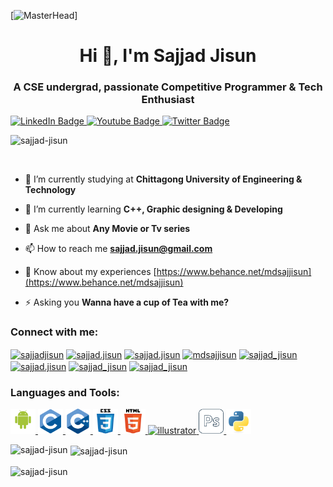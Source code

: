 [![MasterHead](https://mir-s3-cdn-cf.behance.net/project_modules/fs/54b6c068097599.5b50bca476b9b.gif)]
<h1 align="center">Hi 👋, I'm Sajjad Jisun</h1>
<h3 align="center">A CSE undergrad, passionate Competitive Programmer & Tech Enthusiast</h3>
<div id="badges">
  <a href="your-linkedin-URL">
    <img src="https://img.shields.io/badge/LinkedIn-blue?style=for-the-badge&logo=linkedin&logoColor=white" alt="LinkedIn Badge"/>
  </a>
  <a href="your-youtube-URL">
    <img src="https://img.shields.io/badge/YouTube-red?style=for-the-badge&logo=youtube&logoColor=white" alt="Youtube Badge"/>
  </a>
  <a href="your-twitter-URL">
    <img src="https://img.shields.io/badge/Twitter-blue?style=for-the-badge&logo=twitter&logoColor=white" alt="Twitter Badge"/>
  </a>
</div>

<p align="left"> <img src="https://komarev.com/ghpvc/?username=sajjad-jisun&label=Profile%20views&color=0e75b6&style=flat" alt="sajjad-jisun" /> </p>

<p align="left"> <a href="https://twitter.com/" target="blank"><img src="https://img.shields.io/twitter/follow/?logo=twitter&style=for-the-badge" alt="" /></a> </p>

- 🔭 I’m currently studying at **Chittagong University of Engineering & Technology**

- 🌱 I’m currently learning **C++, Graphic designing & Developing**

- 💬 Ask me about **Any Movie or Tv series**

- 📫 How to reach me **sajjad.jisun@gmail.com**

- 📄 Know about my experiences [https://www.behance.net/mdsajjisun](https://www.behance.net/mdsajjisun)

- ⚡ Asking you **Wanna have a cup of Tea with me?**

<h3 align="left">Connect with me:</h3>
<p align="left">
<a href="https://linkedin.com/in/sajjadjisun" target="blank"><img align="center" src="https://raw.githubusercontent.com/rahuldkjain/github-profile-readme-generator/master/src/images/icons/Social/linked-in-alt.svg" alt="sajjadjisun" height="30" width="40" /></a>
<a href="https://fb.com/sajjad.jisun" target="blank"><img align="center" src="https://raw.githubusercontent.com/rahuldkjain/github-profile-readme-generator/master/src/images/icons/Social/facebook.svg" alt="sajjad.jisun" height="30" width="40" /></a>
<a href="https://instagram.com/sajjad.jisun" target="blank"><img align="center" src="https://raw.githubusercontent.com/rahuldkjain/github-profile-readme-generator/master/src/images/icons/Social/instagram.svg" alt="sajjad.jisun" height="30" width="40" /></a>
<a href="https://www.behance.net/mdsajjisun" target="blank"><img align="center" src="https://raw.githubusercontent.com/rahuldkjain/github-profile-readme-generator/master/src/images/icons/Social/behance.svg" alt="mdsajjisun" height="30" width="40" /></a>
<a href="https://www.codechef.com/users/sajjad_jisun" target="blank"><img align="center" src="https://cdn.jsdelivr.net/npm/simple-icons@3.1.0/icons/codechef.svg" alt="sajjad_jisun" height="30" width="40" /></a>
<a href="https://codeforces.com/profile/sajjad.jisun" target="blank"><img align="center" src="https://raw.githubusercontent.com/rahuldkjain/github-profile-readme-generator/master/src/images/icons/Social/codeforces.svg" alt="sajjad.jisun" height="30" width="40" /></a>
<a href="https://www.leetcode.com/sajjad_jisun" target="blank"><img align="center" src="https://raw.githubusercontent.com/rahuldkjain/github-profile-readme-generator/master/src/images/icons/Social/leet-code.svg" alt="sajjad_jisun" height="30" width="40" /></a>
<a href="https://discord.gg/sajjad_jisun" target="blank"><img align="center" src="https://raw.githubusercontent.com/rahuldkjain/github-profile-readme-generator/master/src/images/icons/Social/discord.svg" alt="sajjad_jisun" height="30" width="40" /></a>
</p>

<h3 align="left">Languages and Tools:</h3>
<p align="left"> <a href="https://developer.android.com" target="_blank" rel="noreferrer"> <img src="https://raw.githubusercontent.com/devicons/devicon/master/icons/android/android-original-wordmark.svg" alt="android" width="40" height="40"/> </a> <a href="https://www.cprogramming.com/" target="_blank" rel="noreferrer"> <img src="https://raw.githubusercontent.com/devicons/devicon/master/icons/c/c-original.svg" alt="c" width="40" height="40"/> </a> <a href="https://www.w3schools.com/cpp/" target="_blank" rel="noreferrer"> <img src="https://raw.githubusercontent.com/devicons/devicon/master/icons/cplusplus/cplusplus-original.svg" alt="cplusplus" width="40" height="40"/> </a> <a href="https://www.w3schools.com/css/" target="_blank" rel="noreferrer"> <img src="https://raw.githubusercontent.com/devicons/devicon/master/icons/css3/css3-original-wordmark.svg" alt="css3" width="40" height="40"/> </a> <a href="https://www.w3.org/html/" target="_blank" rel="noreferrer"> <img src="https://raw.githubusercontent.com/devicons/devicon/master/icons/html5/html5-original-wordmark.svg" alt="html5" width="40" height="40"/> </a> <a href="https://www.adobe.com/in/products/illustrator.html" target="_blank" rel="noreferrer"> <img src="https://www.vectorlogo.zone/logos/adobe_illustrator/adobe_illustrator-icon.svg" alt="illustrator" width="40" height="40"/> </a> <a href="https://www.photoshop.com/en" target="_blank" rel="noreferrer"> <img src="https://raw.githubusercontent.com/devicons/devicon/master/icons/photoshop/photoshop-line.svg" alt="photoshop" width="40" height="40"/> </a> <a href="https://www.python.org" target="_blank" rel="noreferrer"> <img src="https://raw.githubusercontent.com/devicons/devicon/master/icons/python/python-original.svg" alt="python" width="40" height="40"/> </a> </p>

<p><img align="left" src="https://github-readme-stats.vercel.app/api/top-langs?username=sajjad-jisun&show_icons=true&locale=en&layout=compact" alt="sajjad-jisun" /></p>

<p>&nbsp;<img align="center" src="https://github-readme-stats.vercel.app/api?username=sajjad-jisun&show_icons=true&locale=en" alt="sajjad-jisun" /></p>

<p><img align="center" src="https://github-readme-streak-stats.herokuapp.com/?user=sajjad-jisun&" alt="sajjad-jisun" /></p>
